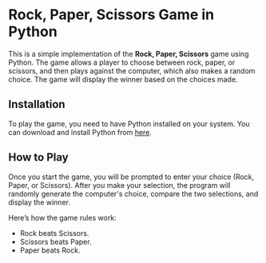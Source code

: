 # Rock, Paper, Scissors Game in Python

This is a simple implementation of the **Rock, Paper, Scissors** game using Python. The game allows a player to choose between rock, paper, or scissors, and then plays against the computer, which also makes a random choice. The game will display the winner based on the choices made.



## Installation

To play the game, you need to have Python installed on your system. You can download and install Python from [here](https://www.python.org/downloads/).

## How to Play

Once you start the game, you will be prompted to enter your choice (Rock, Paper, or Scissors). After you make your selection, the program will randomly generate the computer's choice, compare the two selections, and display the winner.

Here’s how the game rules work:
- Rock beats Scissors.
- Scissors beats Paper.
- Paper beats Rock.


